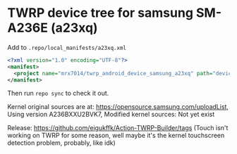 # TWRP device tree for samsung SM-A236E (a23xq)

Add to
`.repo/local_manifests/a23xq.xml`

```xml
<?xml version="1.0" encoding="UTF-8"?>
<manifest>
  <project name="mrx7014/twrp_android_device_samsung_a23xq" path="device/samsung/a23xq" remote="github" revision="twrp_a23xq" />
</manifest>

```
Then run `repo sync` to check it out.

Kernel original sources are at: https://opensource.samsung.com/uploadList, Using version A236BXXU2BVK7, 
Modified kernel sources: Not yet exist

Release: https://github.com/eigukffk/Action-TWRP-Builder/tags (Touch isn't working on TWRP for some reason, well maybe it's the kernel touchscreen detection problem, probably, like idk)
